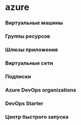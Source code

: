 # azure

### Виртуальные машины
### Группы ресурсов
### Шлюзы приложения
### Виртуальные сети
### Подписки
### Azure DevOps organizations
### DevOps Starter
### Центр быстрого запуска
